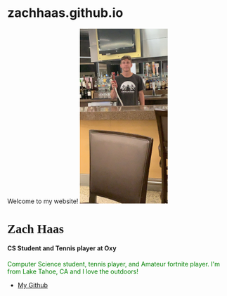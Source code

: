 # zachhaas.github.io
<!DOCTYPE html>
<html>
  <head>
    Welcome to my website!
  </head>
  <body>
        <img src="IMG_0517.jpeg" width="200" />
        <h1 style="font-family:Times;">Zach Haas</h1>
        <h4>CS Student and Tennis player at Oxy</h4>
    <p style="color:green">
      Computer Science student, tennis player, and Amateur fortnite player.
      I'm from Lake Tahoe, CA and I love the outdoors!
    </p>
    <ul>
      <li>
        <a href="https://github.com/zachhaas/Zach-Haas">My Github</a>
      </li>
    </ul>
  
  </body>
  
